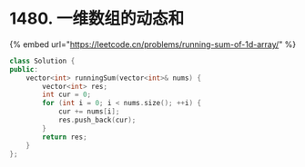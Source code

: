# 1480. 一维数组的动态和

{% embed url="https://leetcode.cn/problems/running-sum-of-1d-array/" %}

```cpp
class Solution {
public:
    vector<int> runningSum(vector<int>& nums) {
        vector<int> res;
        int cur = 0;
        for (int i = 0; i < nums.size(); ++i) {
            cur += nums[i];
            res.push_back(cur);
        }
        return res;
    }
};
```

